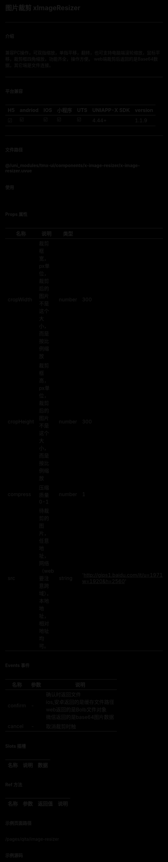 
## 图片裁剪 xImageResizer

***

#### 介绍

兼容PC操作，可双指缩放，单指平移，翻转，也可支持电脑端滚轮缩放，鼠标平移，裁剪框四角缩放，功能齐全，操作方便。
web端裁剪后返回的是Base64数据，其它端是文件连接。

***

#### 平台兼容

| H5 | andriod | IOS | 小程序 | UTS | UNIAPP-X SDK | version |
| --- | --- | --- | --- | --- | --- | --- |
| ☑ | ☑️ | ☑️ | ☑️ | ☑️ | 4.44+ | 1.1.9 |

***

#### 文件路径

**@/uni_modules/tmx-ui/components/x-image-resizer/x-image-resizer.uvue**

#### 使用

<x-image-resizer></x-image-resizer>

#### Props 属性

| 名称 | 说明 | 类型 | 默认值 |
| ------ | ---- | ---- | ---- |
| cropWidth | 裁剪框宽，px单位，裁剪后的图片不是这个大小，而是按比例缩放 | number | 300 |
| cropHeight | 裁剪框高，px单位，裁剪后的图片不是这个大小，而是按比例缩放 | number | 300 |
| compress | 压缩质量0-1 | number | 1 |
| src | 待裁剪的图片，任意地址，网络（web要注意跨域），本地地址，相对地址均可。 | string | 'http://gips1.baidu.com/it/u=1971954603,2916157720&fm=3028&app=3028&f=JPEG&fmt=auto?w=1920&h=2560' |



#### Events 事件

| 名称 | 参数 | 说明 |
| ------ | ---- | ---- |
| confirm | - | 确认时返回文件<br>ios,安卓返回的是缓存文件路径<br>web返回的是Bolb文件对象<br>微信返回的是base64图片数据 |
| cancel | - | 取消裁剪时触 |


#### Slots 插槽

| 名称 | 说明 | 数据 |
| ------ | ---- | ---- |


#### Ref 方法

| 名称 | 参数 | 返回值 | 说明 |
| ------ | ---- | ---- | ---- |


#### 示例页面路径

/pages/qita/image-resizer

#### 示例源码

<template>
	<!-- #ifdef MP-WEIXIN -->
	<page-meta :page-style="`background-color:${xThemeConfigBgColor}`">
		<navigation-bar :background-color="xThemeConfigNavBgColor" :front-color="xThemeConfigNavFontColor"></navigation-bar>
	</page-meta>
	<!-- #endif -->
	<view class="imgresize" style="flex:1;background-color:#000000">
		<x-image-resizer :compress="0.5" class="imgresize" @confirm="confirm" @cancel="oncancel" 
		src="https://cdn.tmui.design/xui/tmui4.0banner1.jpg"
		></x-image-resizer>
	</view>
</template>

<script setup lang="ts">
const confirm = (path:string)=>{
	console.log(path)
}
const oncancel = ()=>{
	uni.navigateBack()
}
</script>


<style>
	/* #ifdef MP-WEIXIN */
	page,body,html{
		display: flex;
		flex-direction: column;
		min-height: 100vh;
		background-color: black;
	}
	/* #endif */
	.imgresize{
		width: 100%;
		height: 100%;
		/* #ifdef MP-WEIXIN */
		height: 100vh;
		/* #endif */
	}
</style>


		
